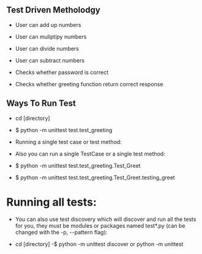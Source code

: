## Test Driven Metholodgy 

- User can add up numbers
- User can muliptipy numbers 
- User can divide numbers
- User can subtract numbers

- Checks whether password is correct
- Checks whether greeting function return correct response


## Ways To Run Test

- cd [directory]
-  $ python -m unittest test.test_greeting

- Running a single test case or test method:
- Also you can run a single TestCase or a single test method:
- $ python -m unittest test.test_greeting.Test_Greet
- $ python -m unittest test.test_greeting.Test_Greet.testing_greet
# Running all tests:

- You can also use test discovery which will discover and run all the tests for you, they must be modules or packages named test*.py (can be changed with the -p, --pattern flag):

- cd [directory]
-$ python -m unittest discover or python -m unittest
